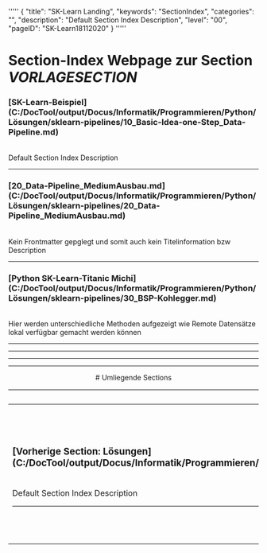 '''''
{
"title": "SK-Learn Landing",
"keywords": "SectionIndex",
"categories": "",
"description": "Default Section Index Description",
"level": "00",
"pageID": "SK-Learn18112020"
}
'''''


<h1>Section-Index Webpage zur Section <i>VORLAGESECTION</i></h1>



<h3>[SK-Learn-Beispiel](C:/DocTool/output/Docus/Informatik/Programmieren/Python/Lösungen/sklearn-pipelines/10_Basic-Idea-one-Step_Data-Pipeline.md)</h3><br>Default Section Index Description<hr>


<h3>[20_Data-Pipeline_MediumAusbau.md](C:/DocTool/output/Docus/Informatik/Programmieren/Python/Lösungen/sklearn-pipelines/20_Data-Pipeline_MediumAusbau.md)</h3><br>Kein Frontmatter gepglegt und somit auch kein Titelinformation bzw Description<hr>


<h3>[Python SK-Learn-Titanic Michi](C:/DocTool/output/Docus/Informatik/Programmieren/Python/Lösungen/sklearn-pipelines/30_BSP-Kohlegger.md)</h3><br>Hier werden unterschiedliche Methoden aufgezeigt wie Remote Datensätze lokal verfügbar gemacht werden können<hr><center><hr><hr><hr> # Umliegende Sections
 </h2><br><table><thead> <tr> <th><center>Vorgelagerte Section</center></th> <th><center>Nachgelagerte Section</center></th></tr></thead><tbody><tr><td><h3>[Vorherige Section: Lösungen](C:/DocTool/output/Docus/Informatik/Programmieren/Python/Lösungen/SectionIndex_DocTooloutputDocusInformatikProgrammierenPythonLösungen.html)</h3><br>Default Section Index Description<hr></td><td><h3>[Nachfolgende Section:</h3><h2><br> pipe_tools</h2>](C:/DocTool/output/Docus/Informatik/Programmieren/Python/Lösungen/sklearn-pipelines/pipe_tools/SectionIndex_DocTooloutputDocusInformatikProgrammierenPythonLösungensklearn-pipelinespipe_tools.html)<br>Default Section Index Description<hr></td></tr></tbody></table>